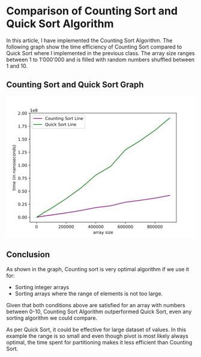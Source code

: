 # Comparison of Counting Sort and Quick Sort Algorithm
In this article, I have implemented the Counting Sort Algorithm. The following graph show the time efficiency of Counting Sort compared to Quick Sort where I implemented in the previous class. The array size ranges between 1 to 1'000'000 and is filled with random numbers shuffled between 1 and 10.

## Counting Sort and Quick Sort Graph

![Counting Sort and Quick Sort Graph](graphs/CountingQuickSortComparison.svg)

## Conclusion

As shown in the graph, Counting sort is very optimal algorithm if we use it for:
- Sorting integer arrays
- Sorting arrays where the range of elements is not too large.

Given that both conditions above are satisfied for an array with numbers between 0-10, Counting Sort Algorithm outperformed Quick Sort, even any sorting algorithm we could compare.

As per Quick Sort, it could be effective for large dataset of values. In this example the range is so small and even though pivot is most likely always optimal, the time spent for partitioning makes it less efficient  than Counting Sort.